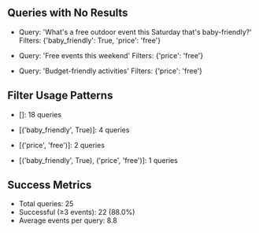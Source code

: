 ## Queries with No Results

- Query: 'What's a free outdoor event this Saturday that's baby-friendly?'
  Filters: {'baby_friendly': True, 'price': 'free'}

- Query: 'Free events this weekend'
  Filters: {'price': 'free'}

- Query: 'Budget-friendly activities'
  Filters: {'price': 'free'}


## Filter Usage Patterns

- []: 18 queries

- [('baby_friendly', True)]: 4 queries

- [('price', 'free')]: 2 queries

- [('baby_friendly', True), ('price', 'free')]: 1 queries


## Success Metrics

- Total queries: 25
- Successful (≥3 events): 22 (88.0%)
- Average events per query: 8.8
